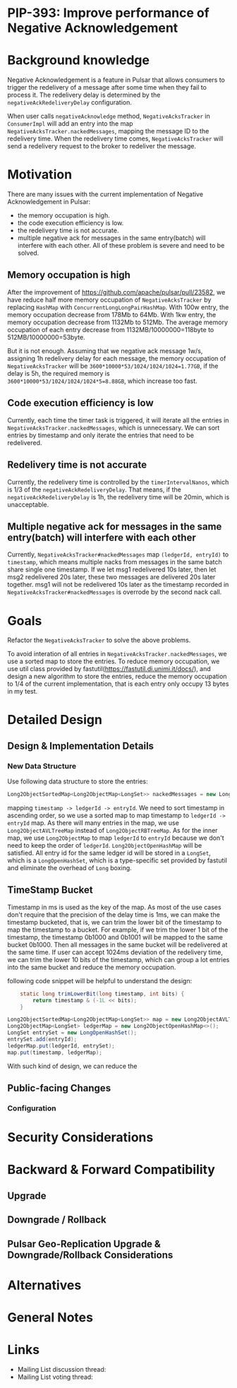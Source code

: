 
# PIP-393: Improve performance of Negative Acknowledgement

# Background knowledge

Negative Acknowledgement is a feature in Pulsar that allows consumers to trigger the redelivery 
of a message after some time when they fail to process it. The redelivery delay is determined by
the `negativeAckRedeliveryDelay` configuration.

When user calls `negativeAcknowledge` method, `NegativeAcksTracker` in `ConsumerImpl` will add an entry
into the map `NegativeAcksTracker.nackedMessages`, mapping the message ID to the redelivery time.
When the redelivery time comes, `NegativeAcksTracker` will send a redelivery request to the broker to
redeliver the message.

# Motivation

There are many issues with the current implementation of Negative Acknowledgement in Pulsar:
- the memory occupation is high.
- the code execution efficiency is low.
- the redelivery time is not accurate.
- multiple negative ack for messages in the same entry(batch) will interfere with each other.
All of these problem is severe and need to be solved.

## Memory occupation is high
After the improvement of https://github.com/apache/pulsar/pull/23582, we have reduce half more memory occupation
of `NegativeAcksTracker` by replacing `HashMap` with `ConcurrentLongLongPairHashMap`. With 100w entry, the memory
occupation decrease from 178Mb to 64Mb. With 1kw entry, the memory occupation decrease from 1132Mb to 512Mb.
The average memory occupation of each entry decrease from 1132MB/10000000=118byte to 512MB/10000000=53byte.

But it is not enough. Assuming that we negative ack message 1w/s, assigning 1h redelivery delay for each message,
the memory occupation of `NegativeAcksTracker` will be `3600*10000*53/1024/1024/1024=1.77GB`, if the delay is 5h,
the required memory is `3600*10000*53/1024/1024/1024*5=8.88GB`, which increase too fast.

## Code execution efficiency is low
Currently, each time the timer task is triggered, it will iterate all the entries in `NegativeAcksTracker.nackedMessages`, 
which is unnecessary. We can sort entries by timestamp and only iterate the entries that need to be redelivered.

## Redelivery time is not accurate
Currently, the redelivery time is controlled by the `timerIntervalNanos`, which is 1/3 of the `negativeAckRedeliveryDelay`.
That means, if the `negativeAckRedeliveryDelay` is 1h, the redelivery time will be 20min, which is unacceptable.

## Multiple negative ack for messages in the same entry(batch) will interfere with each other
Currently, `NegativeAcksTracker#nackedMessages` map `(ledgerId, entryId)` to `timestamp`, which means multiple nacks from messages 
in the same batch share single one timestamp. 
If we let msg1 redelivered 10s later, then let msg2 redelivered 20s later, these two messages are delivered 20s later together.
msg1 will not be redelivered 10s later as the timestamp recorded in `NegativeAcksTracker#nackedMessages` is overrode by the second
nack call.


# Goals

Refactor the `NegativeAcksTracker` to solve the above problems.


To avoid interation of all entries in `NegativeAcksTracker.nackedMessages`, we use a sorted map to store the entries.
To reduce memory occupation, we use util class provided by fastutil(https://fastutil.di.unimi.it/docs/), and design 
a new algorithm to store the entries, reduce the memory occupation to 1/4 of the current implementation, that is 
each entry only occupy 13 bytes in my test.


# Detailed Design

## Design & Implementation Details

### New Data Structure
Use following data structure to store the entries:
```java
Long2ObjectSortedMap<Long2ObjectMap<LongSet>> nackedMessages = new Long2ObjectAVLTreeMap<>();
```
mapping `timestamp -> ledgerId -> entryId`.
We need to sort timestamp in ascending order, so we use a sorted map to map timestamp to `ledgerId -> entryId` map.
As there will many entries in the map, we use `Long2ObjectAVLTreeMap` instead of `Long2ObjectRBTreeMap`.
As for the inner map, we use `Long2ObjectMap` to map `ledgerId` to `entryId` because we don't need to keep the order of `ledgerId`.
`Long2ObjectOpenHashMap` will be satisfied.
All entry id for the same ledger id will be stored in a `LongSet`, which is a `LongOpenHashSet`, which is a type-specific set 
provided by fastutil and eliminate the overhead of `Long` boxing.

## TimeStamp Bucket
Timestamp in ms is used as the key of the map. As most of the use cases don't require that the precision of the delay time is 1ms,
we can make the timestamp bucketed, that is, we can trim the lower bit of the timestamp to map the timestamp to a bucket.
For example, if we trim the lower 1 bit of the timestamp, the timestamp 0b1000 and 0b1001 will be mapped to the same bucket 0b1000.
Then all messages in the same bucket will be redelivered at the same time.
If user can accept 1024ms deviation of the redelivery time, we can trim the lower 10 bits of the timestamp, which can group a lot
entries into the same bucket and reduce the memory occupation.

following code snippet will be helpful to understand the design:
```java
    static long trimLowerBit(long timestamp, int bits) {
        return timestamp & (-1L << bits);
    }
```

```java
Long2ObjectSortedMap<Long2ObjectMap<LongSet>> map = new Long2ObjectAVLTreeMap<>();
Long2ObjectMap<LongSet> ledgerMap = new Long2ObjectOpenHashMap<>();
LongSet entrySet = new LongOpenHashSet();
entrySet.add(entryId);
ledgerMap.put(ledgerId, entrySet);
map.put(timestamp, ledgerMap);
```

With such kind of design, we can reduce the 



## Public-facing Changes

<!--
Describe the additions you plan to make for each public facing component. 
Remove the sections you are not changing.
Clearly mark any changes which are BREAKING backward compatability.
-->

### Configuration



# Security Considerations
<!--
A detailed description of the security details that ought to be considered for the PIP. This is most relevant for any new HTTP endpoints, new Pulsar Protocol Commands, and new security features. The goal is to describe details like which role will have permission to perform an action.

An important aspect to consider is also multi-tenancy: Does the feature I'm adding have the permissions / roles set in such a way that prevent one tenant accessing another tenant's data/configuration? For example, the Admin API to read a specific message for a topic only allows a client to read messages for the target topic. However, that was not always the case. CVE-2021-41571 (https://github.com/apache/pulsar/wiki/CVE-2021-41571) resulted because the API was incorrectly written and did not properly prevent a client from reading another topic's messages even though authorization was in place. The problem was missing input validation that verified the requested message was actually a message for that topic. The fix to CVE-2021-41571 was input validation. 

If there is uncertainty for this section, please submit the PIP and request for feedback on the mailing list.
-->

# Backward & Forward Compatibility

## Upgrade

<!--
Specify the list of instructions, if there are such, needed to perform before/after upgrading to Pulsar version containing this feature.
-->

## Downgrade / Rollback

<!--
Describe a cookbook detailing the steps required to rollback Pulsar to previous version *without* this feature.
-->

## Pulsar Geo-Replication Upgrade & Downgrade/Rollback Considerations

<!--
Describe what needs to be considered in Pulsar Geo-Replication in the upgrade and possible downgrade/rollback of this feature.
-->

# Alternatives

<!--
If there are alternatives that were already considered by the authors or, after the discussion, by the community, and were rejected, please list them here along with the reason why they were rejected.
-->

# General Notes

# Links

<!--
Updated afterwards
-->
* Mailing List discussion thread:
* Mailing List voting thread:
